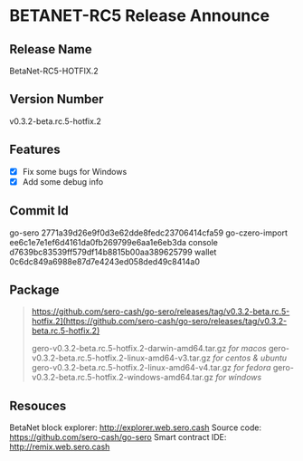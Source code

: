 # BETANET-RC5 Release Announce

## Release Name

BetaNet-RC5-HOTFIX.2

## Version Number

v0.3.2-beta.rc.5-hotfix.2

## Features

- [x] Fix some bugs for Windows
- [x] Add some debug info

## Commit Id

go-sero 2771a39d26e9f0d3e62dde8fedc23706414cfa59
go-czero-import ee6c1e7e1ef6d4161da0fb269799e6aa1e6eb3da
console d7639bc83539ff579df14b8815b00aa389625799
wallet 0c6dc849a6988e87d7e4243ed058ded49c8414a0

## Package

> https://github.com/sero-cash/go-sero/releases/tag/v0.3.2-beta.rc.5-hotfix.2](https://github.com/sero-cash/go-sero/releases/tag/v0.3.2-beta.rc.5-hotfix.2)
>
> gero-v0.3.2-beta.rc.5-hotfix.2-darwin-amd64.tar.gz  _for macos_
> gero-v0.3.2-beta.rc.5-hotfix.2-linux-amd64-v3.tar.gz  _for centos & ubuntu_
> gero-v0.3.2-beta.rc.5-hotfix.2-linux-amd64-v4.tar.gz  _for fedora_
> gero-v0.3.2-beta.rc.5-hotfix.2-windows-amd64.tar.gz  _for windows_

## Resouces

BetaNet block explorer: http://explorer.web.sero.cash
Source code: https://github.com/sero-cash/go-sero
Smart contract IDE: http://remix.web.sero.cash